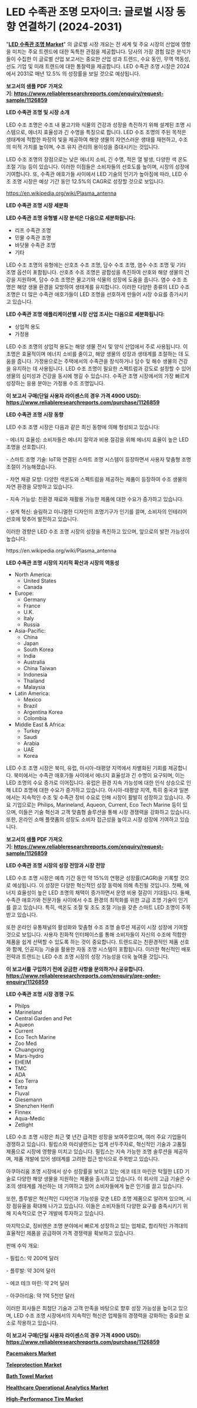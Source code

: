 <p><h1>LED 수족관 조명 모자이크: 글로벌 시장 동향 연결하기 (2024-2031)</h1></p><p>"<strong><a href="https://www.reliableresearchreports.com/led-aquarium-lighting-r1126859?utm_campaign=105&utm_medium=7&utm_source=Github&utm_content=ia&utm_term=18112024&utm_id=led-aquarium-lighting">LED 수족관 조명 Market</a></strong>" 의 글로벌 시장 개요는 전 세계 및 주요 시장의 산업에 영향을 미치는 주요 트렌드에 대한 독특한 관점을 제공합니다. 당사의 가장 경험 많은 분석가들이 수집한 이 글로벌 산업 보고서는 중요한 산업 성과 트렌드, 수요 동인, 무역 역동성, 선도 기업 및 미래 트렌드에 대한 통찰력을 제공합니다. LED 수족관 조명 시장은 2024에서 2031로 매년 12.5% 의 성장률을 보일 것으로 예상됩니다.</p>
<p><strong>보고서의 샘플 PDF 가져오기:&nbsp;<a href="https://www.reliableresearchreports.com/enquiry/request-sample/1126859?utm_campaign=105&utm_medium=7&utm_source=Github&utm_content=ia&utm_term=18112024&utm_id=led-aquarium-lighting">https://www.reliableresearchreports.com/enquiry/request-sample/1126859</a></strong></p>
<p><strong>LED 수족관 조명 및 시장 소개</strong></p>
<p><p>LED 수조 조명은 수조 내 물고기와 식물의 건강과 성장을 촉진하기 위해 설계된 조명 시스템으로, 에너지 효율성과 긴 수명을 특징으로 합니다. LED 수조 조명의 주된 목적은 생태계에 적합한 파장의 빛을 제공하여 해양 생물의 자연스러운 생태를 재현하고, 수조의 미적 가치를 높이며, 수조 유지 관리의 용이성을 증대시키는 것입니다. </p><p>LED 수조 조명의 장점으로는 낮은 에너지 소비, 긴 수명, 적은 열 발생, 다양한 색 온도 조절 기능 등이 있습니다. 이러한 이점들은 소비자들의 선호도를 높이며, 시장의 성장에 기여합니다. 또, 수족관 애호가들 사이에서 LED 기술의 인기가 높아짐에 따라, LED 수조 조명 시장은 예상 기간 동안 12.5%의 CAGR로 성장할 것으로 보입니다.</p></p>
<p><a href="https://en.wikipedia.org/wiki/Plasma_antenna?utm_campaign=105&utm_medium=7&utm_source=Github&utm_content=ia&utm_term=18112024&utm_id=led-aquarium-lighting">https://en.wikipedia.org/wiki/Plasma_antenna</a></p>
<p><strong>LED 수족관 조명 시장 세분화</strong></p>
<p><strong>LED 수족관 조명 유형별 시장 분석은 다음으로 세분화됩니다:</strong></p>
<p><ul><li>리프 수족관 조명</li><li>민물 수족관 조명</li><li>바닷물 수족관 조명</li><li>기타</li></ul></p>
<p><p>LED 수조 조명의 유형에는 산호초 수조 조명, 담수 수조 조명, 염수 수조 조명 및 기타 조명 옵션이 포함됩니다. 산호초 수조 조명은 광합성을 촉진하여 산호와 해양 생물의 건강을 지원하며, 담수 수조 조명은 물고기와 식물의 성장에 도움을 줍니다. 염수 수조 조명은 해양 생물 환경을 모방하여 생태계를 유지합니다. 이러한 다양한 종류의 LED 수조 조명은 더 많은 수족관 애호가들이 LED 조명을 선호하게 만들어 시장 수요를 증가시키고 있습니다.</p></p>
<p><strong>LED 수족관 조명 애플리케이션별 시장 산업 조사는 다음으로 세분화됩니다:</strong></p>
<p><ul><li>상업적 용도</li><li>가정용</li></ul></p>
<p><p>LED 수조 조명의 상업적 용도는 해양 생물 전시 및 양식 산업에서 주로 사용됩니다. 이 조명은 효율적이며 에너지 소비를 줄이고, 해양 생물의 성장과 생태계를 조절하는 데 도움을 줍니다. 가정용으로는 주택에서의 수족관을 장식하거나 담수 및 해수 생물의 건강을 유지하는 데 사용됩니다. LED 수조 조명이 필요한 스펙트럼과 강도로 설정할 수 있어 생물의 심미성과 건강을 동시에 챙길 수 있습니다. 수족관 조명 시장에서의 가장 빠르게 성장하는 응용 분야는 가정용 수조 조명입니다.</p></p>
<p><strong>이 보고서 구매(단일 사용자 라이센스의 경우 가격 4900 USD): <a href="https://www.reliableresearchreports.com/purchase/1126859?utm_campaign=105&utm_medium=7&utm_source=Github&utm_content=ia&utm_term=18112024&utm_id=led-aquarium-lighting">https://www.reliableresearchreports.com/purchase/1126859</a></strong></p>
<p><strong>LED 수족관 조명 시장 동향</strong></p>
<p><p>LED 수조 조명 시장은 다음과 같은 최신 동향에 의해 형성되고 있습니다:</p><p>- 에너지 효율성: 소비자들은 에너지 절약과 비용 절감을 위해 에너지 효율이 높은 LED 조명을 선호합니다. </p><p>- 스마트 조명 기술: IoT와 연결된 스마트 조명 시스템이 등장하면서 사용자 맞춤형 조명 조절이 가능해졌습니다.</p><p>- 자연 채광 모방: 다양한 색온도와 스펙트럼을 제공하는 제품이 등장하여 수조 생물의 자연 환경을 모방하고 있습니다.</p><p>- 지속 가능성: 친환경 재료와 재활용 가능한 제품에 대한 수요가 증가하고 있습니다.</p><p>- 설계 혁신: 슬림하고 미니멀한 디자인의 조명기구가 인기를 끌며, 소비자의 인테리어 선호에 맞추어 발전하고 있습니다.</p><p>이러한 경향은 LED 수조 조명 시장의 성장을 촉진하고 있으며, 앞으로의 발전 가능성이 높습니다.</p></p>
<p>https://en.wikipedia.org/wiki/Plasma_antenna</p>
<p><strong>LED 수족관 조명 시장의 지리적 확산과 시장의 역동성</strong></p>
<p><ul>
    <li>
        North America:
        <ul>
            <li>United States</li>
            <li>Canada</li>
        </ul>
    </li>
    <li>
        Europe:
        <ul>
            <li>Germany</li>
            <li>France</li>
            <li>U.K.</li>
            <li>Italy</li>
            <li>Russia</li>
        </ul>
    </li>
    <li>
        Asia-Pacific:
        <ul>
            <li>China</li>
            <li>Japan</li>
            <li>South Korea</li>
            <li>India</li>
            <li>Australia</li>
            <li>China Taiwan</li>
            <li>Indonesia</li>
            <li>Thailand</li>
            <li>Malaysia</li>
        </ul>
    </li>
    <li>
        Latin America:
        <ul>
            <li>Mexico</li>
            <li>Brazil</li>
            <li>Argentina Korea</li>
            <li>Colombia</li>
        </ul>
    </li>
    <li>
        Middle East & Africa:
        <ul>
            <li>Turkey</li>
            <li>Saudi</li>
            <li>Arabia</li>
            <li>UAE</li>
            <li>Korea</li>
        </ul>
    </li>
    </ul></p>
<p><p>LED 수조 조명 시장은 북미, 유럽, 아시아-태평양 지역에서 차별화된 기회를 제공합니다. 북미에서는 수족관 애호가들 사이에서 에너지 효율성과 긴 수명이 요구되며, 이는 LED 조명의 수요 증가로 이어집니다. 유럽은 환경 지속 가능성에 대한 인식 상승으로 인해 LED 조명에 대한 수요가 증가하고 있습니다. 아시아-태평양 지역, 특히 중국과 일본에서는 지속적인 수조 및 수족관 장비 수요로 인해 시장이 활발히 성장하고 있습니다. 주요 기업으로는 Philips, Marineland, Aqueon, Current, Eco Tech Marine 등이 있으며, 이들은 기술 혁신과 고객 맞춤형 솔루션을 통해 시장 경쟁력을 강화하고 있습니다. 또한, 온라인 소매 플랫폼의 성장도 소비자 접근성을 높이고 시장 성장에 기여하고 있습니다.</p></p>
<p><strong>보고서의 샘플 PDF 가져오기:&nbsp;<a href="https://www.reliableresearchreports.com/enquiry/request-sample/1126859?utm_campaign=105&utm_medium=7&utm_source=Github&utm_content=ia&utm_term=18112024&utm_id=led-aquarium-lighting">https://www.reliableresearchreports.com/enquiry/request-sample/1126859</a></strong></p>
<p><strong>LED 수족관 조명 시장의 성장 전망과 시장 전망</strong></p>
<p><p>LED 수조 조명 시장은 예측 기간 동안 약 15%의 연평균 성장률(CAGR)을 기록할 것으로 예상됩니다. 이 성장은 다양한 혁신적인 성장 동력에 의해 촉진될 것입니다. 첫째, 에너지 효율성이 높은 LED 조명의 채택이 증가하면서 운영 비용 절감이 기대됩니다. 둘째, 수족관 애호가와 전문가들 사이에서 수조 환경의 최적화를 위한 고급 조명 기술이 인기를 끌고 있습니다. 특히, 색온도 조절 및 조도 조절 기능을 갖춘 스마트 LED 조명이 주목받고 있습니다.</p><p>또한 온라인 유통채널의 활성화와 맞춤형 수조 조명 솔루션 제공이 시장 성장에 기여할 것으로 보입니다. 사용자 친화적 인터페이스를 통해 소비자들이 자신의 수조에 적합한 제품을 쉽게 선택할 수 있도록 하는 것이 중요합니다. 트렌드로는 친환경적인 제품 선호와 함께, 인공지능 기술을 활용한 자동 조명 시스템이 포함됩니다. 이러한 혁신적인 배포 전략과 트렌드는 LED 수조 조명 시장의 성장 가능성을 더욱 높여줄 것입니다.</p></p>
<p><strong>이 보고서를 구입하기 전에 궁금한 사항을 문의하거나 공유합니다. <a href="https://www.reliableresearchreports.com/enquiry/pre-order-enquiry/1126859?utm_campaign=105&utm_medium=7&utm_source=Github&utm_content=ia&utm_term=18112024&utm_id=led-aquarium-lighting">https://www.reliableresearchreports.com/enquiry/pre-order-enquiry/1126859</a></strong></p>
<p><strong>LED 수족관 조명 시장 경쟁 구도</strong></p>
<p><ul><li>Philps</li><li>Marineland</li><li>Central Garden and Pet</li><li>Aqueon</li><li>Current</li><li>Eco Tech Marine</li><li>Zoo Med</li><li>Chuangxing</li><li>Mars-hydro</li><li>EHEIM</li><li>TMC</li><li>ADA</li><li>Exo Terra</li><li>Tetra</li><li>Fluval</li><li>Giesemann</li><li>Shenzhen Herifi</li><li>Finnex</li><li>Aqua-Medic</li><li>Zetlight</li></ul></p>
<p><p>LED 수조 조명 시장은 최근 몇 년간 급격한 성장을 보여주었으며, 여러 주요 기업들이 경쟁하고 있습니다. 필립스와 마리넬랜드는 업계 선두주자로, 혁신적인 기술과 고품질 제품으로 시장에 영향을 미치고 있습니다. 필립스는 지속 가능한 조명 솔루션을 제공하며, 제품 개발에 있어 생태계를 고려한 접근 방식으로 주목받고 있습니다.</p><p>아쿠아리움 조명 시장에서 상수 성장률을 보이고 있는 에코 테크 마린은 탁월한 LED 기술로 다양한 해양 생물을 지원하는 제품을 출시하고 있습니다. 이 회사의 고급 기술은 수조의 생태계를 개선하는 데 기여하고 있어 소비자들에게 높은 인기를 끌고 있습니다.</p><p>또한, 플루발은 혁신적인 디자인과 기능성을 갖춘 LED 조명 제품으로 알려져 있으며, 시장 점유율을 확대해 나가고 있습니다. 이들은 소비자들의 다양한 요구를 충족시키기 위해 지속적으로 연구 개발에 투자하고 있습니다.</p><p>마지막으로, 징비엔은 조명 분야에서 빠르게 성장하고 있는 업체로, 합리적인 가격대의 효율적인 제품을 공급하여 가격 경쟁력을 확보하고 있습니다.</p><p>판매 수익 개요:</p><p>- 필립스: 약 200억 달러</p><p>- 플루발: 약 30억 달러</p><p>- 에코 테크 마린: 약 2억 달러</p><p>- 아쿠아리움: 약 1억 5천만 달러</p><p>이러한 회사들은 최첨단 기술과 고객 만족을 바탕으로 향후 성장 가능성을 높이고 있으며, LED 수조 조명 시장에서의 지속적인 혁신은 업체들의 경쟁력을 강화하는 중요한 요소로 작용하고 있습니다.</p></p>
<p><strong>이 보고서 구매(단일 사용자 라이센스의 경우 가격 4900 USD): <a href="https://www.reliableresearchreports.com/purchase/1126859?utm_campaign=105&utm_medium=7&utm_source=Github&utm_content=ia&utm_term=18112024&utm_id=led-aquarium-lighting">https://www.reliableresearchreports.com/purchase/1126859</a></strong></p>
<p><strong><p><a href="https://issuu.com/reportprime-2/docs/pacemakers-market-size-2030.pptx_c7714454584dc6?utm_campaign=105&utm_medium=7&utm_source=Github&utm_content=ia&utm_term=18112024&utm_id=led-aquarium-lighting">Pacemakers Market</a></p><p><a href="https://www.linkedin.com/pulse/exploring-teleprotection-market-dynamics-revenue-analysis-otqee?utm_campaign=105&utm_medium=7&utm_source=Github&utm_content=ia&utm_term=18112024&utm_id=led-aquarium-lighting">Teleprotection Market</a></p><p><a href="https://www.linkedin.com/pulse/bath-towel-market-evolution-global-trends-regional-dynamics-tpmqe?utm_campaign=105&utm_medium=7&utm_source=Github&utm_content=ia&utm_term=18112024&utm_id=led-aquarium-lighting">Bath Towel Market</a></p><p><a href="https://github.com/luckyshygirl/Market-Research-Report-List-6/blob/main/healthcare-operational-analytics-market.md?utm_campaign=105&utm_medium=7&utm_source=Github&utm_content=ia&utm_term=18112024&utm_id=led-aquarium-lighting">Healthcare Operational Analytics Market</a></p><p><a href="https://github.com/arionmp/Market-Research-Report-List-5/blob/main/high-performance-tire-market.md?utm_campaign=105&utm_medium=7&utm_source=Github&utm_content=ia&utm_term=18112024&utm_id=led-aquarium-lighting">High-Performance Tire Market</a></p></strong></p>
<p></p>